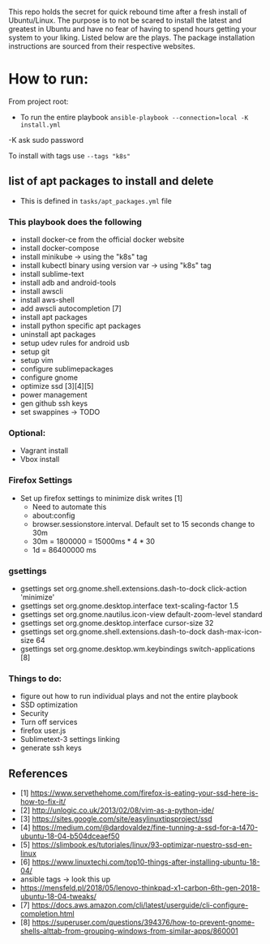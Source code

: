 This repo holds the secret for quick rebound time after a fresh install of Ubuntu/Linux. The purpose is to not be scared to install the latest and greatest in Ubuntu and have no fear of having to spend hours getting your system to your liking. Listed below are the plays. The package installation instructions are sourced from their respective websites.

# How to run:
From project root:
- To run the entire playbook
`ansible-playbook --connection=local -K install.yml`

-K ask sudo password

To install with tags use `--tags "k8s"`


## list of apt packages to install and delete
-  This is defined in `tasks/apt_packages.yml` file

### This playbook does the following
- install docker-ce from the official docker website
- install docker-compose
- install minikube -> using the "k8s" tag
- install kubectl binary using version var -> using "k8s" tag
- install sublime-text
- install adb and android-tools
- install awscli
- install aws-shell
- add awscli autocompletion [7]
- install apt packages
- install python specific apt packages
- uninstall apt packages
- setup udev rules for android usb
- setup git
- setup vim
- configure sublimepackages
- configure gnome
- optimize ssd [3][4][5]
- power management
- gen github ssh keys
- set swappines -> TODO

### Optional:

- Vagrant install
- Vbox install

### Firefox Settings
- Set up firefox settings to minimize disk writes [1]
   - Need to automate this
   - about:config
   - browser.sessionstore.interval. Default set to 15 seconds change to 30m
   - 30m = 1800000 = 15000ms * 4 * 30
   - 1d = 86400000 ms

### gsettings
- gsettings set org.gnome.shell.extensions.dash-to-dock click-action 'minimize'
- gsettings set org.gnome.desktop.interface text-scaling-factor 1.5
- gsettings set org.gnome.nautilus.icon-view default-zoom-level standard
- gsettings set org.gnome.desktop.interface cursor-size 32
- gsettings set org.gnome.shell.extensions.dash-to-dock dash-max-icon-size 64
- gsettings set org.gnome.desktop.wm.keybindings switch-applications  [8]


### Things to do:
- figure out how to run individual plays and not the entire playbook
- SSD optimization
- Security
- Turn off services
- firefox user.js
- Sublimetext-3 settings linking
- generate ssh keys

## References
- [1] https://www.servethehome.com/firefox-is-eating-your-ssd-here-is-how-to-fix-it/
- [2] http://unlogic.co.uk/2013/02/08/vim-as-a-python-ide/
- [3] https://sites.google.com/site/easylinuxtipsproject/ssd
- [4] https://medium.com/@dardovaldez/fine-tunning-a-ssd-for-a-t470-ubuntu-18-04-b504dceaef50
- [5] https://slimbook.es/tutoriales/linux/93-optimizar-nuestro-ssd-en-linux
- [6] https://www.linuxtechi.com/top10-things-after-installing-ubuntu-18-04/
- ansible tags -> look this up
- https://mensfeld.pl/2018/05/lenovo-thinkpad-x1-carbon-6th-gen-2018-ubuntu-18-04-tweaks/
- [7] https://docs.aws.amazon.com/cli/latest/userguide/cli-configure-completion.html
- [8] https://superuser.com/questions/394376/how-to-prevent-gnome-shells-alttab-from-grouping-windows-from-similar-apps/860001
